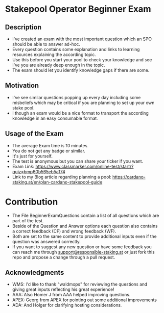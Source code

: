 # Stakepool Operator Beginner Exam

## Description
- I've created an exam with the most important question which an SPO should be able to answer ad-hoc. 
- Every question contains some explanation and links to learning resources explaining the according topic.
- Use this before you start your pool to check your knowledge and see I've you are already deep enough in the topic. 
- The exam should let you identify knowledge gaps if there are some.

## Motivation
- I've see similar questions popping up every day including some misbeliefs which may be critical if you are planning to set up your own stake pool. 
- I though an exam would be a nice format to transport the according knowledge in an easy consumable format.

## Usage of the Exam
- The average Exam time is 10 minutes. 
- You do not get any badge or similar. 
- It's just for yourself. 
- The test is anonymous but you can share your ticker if you want.
- Exam Link: https://www.classmarker.com/online-test/start/?quiz=bmp60b565eb5a174
- Link to my Blog article regarding planning a pool: https://cardano-staking.at/en/plan-cardano-stakepool-guide


# Contribution
- The File BeginnerExamQuestions contain a list of all questions which are part of the test.
- Beside of the Question and Answer options each question also contains a correct feedback (CF) and wrong feedback (WF).
- Both are set to the same content to provide additional inputs even if the question was answered correctly.
- If you want to suggest any new question or have some feedback you can reach me through support@responsible-staking.at or just fork this repo and propose a change through a pull request.

## Acknowledgments

- WMS: I'd like to thank "waldmops" for reviewing the questions and giving great inputs reflecting his great experience!
- AAA: Also Homer J from AAA helped improving questions.
- APEX: Georg from APEX for pointing out some additional improvements
- ADA: And Holger for clarifying hosting considerations.

